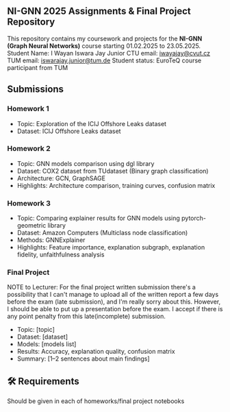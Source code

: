 ## NI-GNN 2025 Assignments & Final Project Repository

This repository contains my coursework and projects for the **NI-GNN (Graph Neural Networks)** course starting 01.02.2025 to 23.05.2025.
Student Name: I Wayan Iswara Jay Junior
CTU email: iwayajay@cvut.cz 
TUM email: iswarajay.junior@tum.de
Student status: EuroTeQ course participant from TUM

## Submissions

### Homework 1
- Topic: Exploration of the ICIJ Offshore Leaks dataset
- Dataset: ICIJ Offshore Leaks dataset

### Homework 2
- Topic: GNN models comparison using dgl library
- Dataset: COX2 dataset from TUdataset (Binary graph classification)
- Architecture: GCN, GraphSAGE
- Highlights: Architecture comparison, training curves, confusion matrix

### Homework 3
- Topic: Comparing explainer results for GNN models using pytorch-geometric library
- Dataset: Amazon Computers (Multiclass node classification)
- Methods: GNNExplainer
- Highlights: Feature importance, explanation subgraph, explanation fidelity, unfaithfulness analysis

### Final Project
NOTE to Lecturer: For the final project written submission there's a possibility that I can't manage to upload all of the written report a few days before the exam (late submission), and I'm really sorry about this. However, I should be able to put up a presentation before the exam. I accept if there is any point penalty from this late(incomplete) submission.
- Topic: [topic]
- Dataset: [dataset]
- Models: [models list]
- Results: Accuracy, explanation quality, confusion matrix
- Summary: [1–2 sentences about main findings]

## 🛠️ Requirements
Should be given in each of homeworks/final project notebooks
